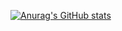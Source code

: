 [![Anurag's GitHub stats](https://github-readme-stats.vercel.app/api?NoiceBroice=anuraghazra)](https://github.com/anuraghazra/github-readme-stats)
